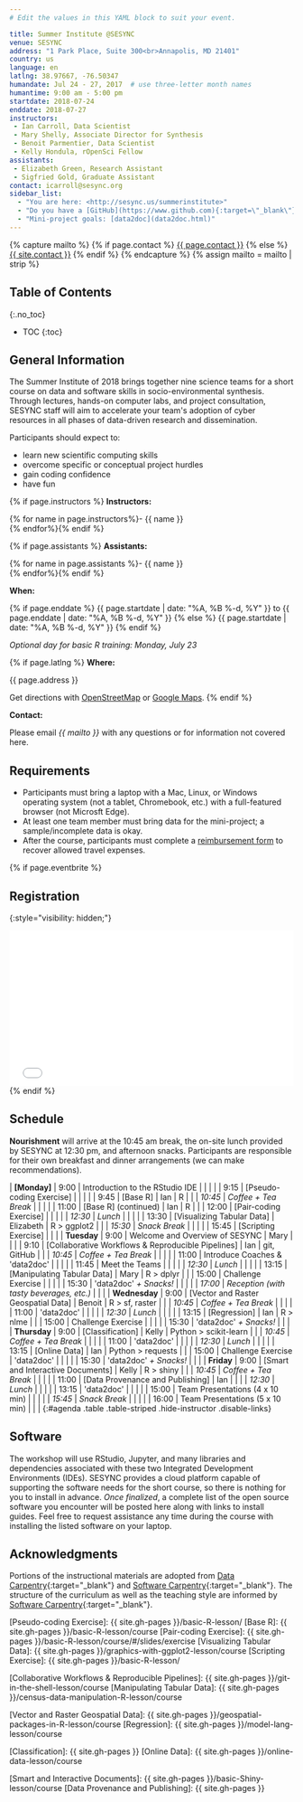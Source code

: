 ```yaml
---
# Edit the values in this YAML block to suit your event.

title: Summer Institute @SESYNC
venue: SESYNC
address: "1 Park Place, Suite 300<br>Annapolis, MD 21401"
country: us
language: en
latlng: 38.97667, -76.50347
humandate: Jul 24 - 27, 2017  # use three-letter month names
humantime: 9:00 am - 5:00 pm
startdate: 2018-07-24
enddate: 2018-07-27
instructors:
 - Ian Carroll, Data Scientist
 - Mary Shelly, Associate Director for Synthesis
 - Benoit Parmentier, Data Scientist
 - Kelly Hondula, rOpenSci Fellow
assistants:
 - Elizabeth Green, Research Assistant
 - Sigfried Gold, Graduate Assistant
contact: icarroll@sesync.org
sidebar_list:
  - "You are here: <http://sesync.us/summerinstitute>"
  - "Do you have a [GitHub](https://www.github.com){:target=\"_blank\"} account?"
  - "Mini-project goals: [data2doc](data2doc.html)"
---
```


<!-- Capture additional variables to use below. -->

{% capture mailto %}
{% if page.contact %}
  <a href='mailto:{{page.contact}}'>{{ page.contact }}</a>
{% else %}
  <a href='mailto:{{site.contact}}'>{{ site.contact }}</a>
{% endif %}
{% endcapture %}
{% assign mailto = mailto | strip %}

## Table of Contents
{:.no_toc}

* TOC
{:toc}

## General Information

The Summer Institute of 2018 brings together nine science teams for a short
course on data and software skills in socio-environmental synthesis. Through
lectures, hands-on computer labs, and project consultation, SESYNC staff will
aim to accelerate your team's adoption of cyber resources in all phases of
data-driven research and dissemination.

Participants should expect to:

- learn new scientific computing skills
- overcome specific or conceptual project hurdles
- gain coding confidence
- have fun

<!-- The next block displays instructors' names if they are available. -->

{% if page.instructors %}
**Instructors:**

{% for name in page.instructors%}- {{ name }}  
{% endfor%}{% endif %}

{% if page.assistants %}
**Assistants:**

{% for name in page.assistants %}- {{ name }}  
{% endfor%}{% endif %}

**When:**

{% if page.enddate %}
{{ page.startdate | date: "%A, %B %-d, %Y" }} to
{{ page.enddate | date: "%A, %B %-d, %Y" }}
{% else %}
{{ page.startdate | date: "%A, %B %-d, %Y" }}
{% endif %}

*Optional day for basic R training: Monday, July 23*

<!-- The next block displays the address and links to a map showing directions.
-->

{% if page.latlng %}
**Where:**

{{ page.address }}
  
Get directions with
<a href="//www.openstreetmap.org/?mlat={{ page.latlng | replace:',','&mlon=' }}&zoom=16">OpenStreetMap</a> or
<a href="//maps.google.com/maps?q={{ page.latlng }}">Google Maps</a>.
{% endif %}

<!--
The following block automatically inserts a contact email address if one has
been specified for the page. If one hasn't, this block inserts the site.contact
address in docs/_config.yml.
-->

**Contact:**

Please email *{{ mailto }}* with any questions or for information not covered here.

<!-- Modify the next block if there are any special requirements. -->

## Requirements

- Participants must bring a laptop with a Mac, Linux, or Windows operating
system (not a tablet, Chromebook, etc.) with a full-featured browser (not
Microsft Edge).
- At least one team member must bring data for the mini-project; a
sample/incomplete data is okay.
- After the course, participants must complete a [reimbursement form] to recover
allowed travel expenses.

<!--
An eventbrite value in the YAML front matter triggers the next block.
-->

{% if page.eventbrite %}
## Registration
{:style="visibility: hidden;"}

<iframe
  src="//eventbrite.com/tickets-external?eid={{ page.eventbrite }}&ref=etckt"
  frameborder="0" height="275" width="100%"
  vspace="0" hspace="0" marginheight="5" marginwidth="5"
  scrolling="auto" allowtransparency="true">
</iframe>
{% endif %}

<!-- Compose the schedule below. The instructor field is only visible with URL query string parameter "draft=TRUE" -->

## Schedule

**Nourishment** will arrive at the 10:45 am break, the on-site lunch
provided by SESYNC at 12:30 pm, and afternoon snacks. Participants are responsible
for their own breakfast and dinner arrangements (we can make recommendations).

| **[Monday]**  |    9:00 | Introduction to the RStudio IDE                    |           |   |
|               |    9:15 | [Pseudo-coding Exercise]                           |           |   |
|               |    9:45 | [Base R]                                           | Ian       | R |
|               | *10:45* | *Coffee + Tea Break*                               |           |   |
|               |   11:00 | [Base R] (continued)                               | Ian       | R |
|               |   12:00 | [Pair-coding Exercise]                             |           |   |
|               | *12:30* | *Lunch*                                            |           |   |
|               |   13:30 | [Visualizing Tabular Data]                         | Elizabeth | R > ggplot2 |
|               | *15:30* | *Snack Break*                                      |           |   |
|               |   15:45 | [Scripting Exercise]                               |           |   |
| **Tuesday**   |    9:00 | Welcome and Overview of SESYNC                     | Mary      |   |
|               |    9:10 | [Collaborative Workflows & Reproducible Pipelines] | Ian       | git, GitHub |
|               | *10:45* | *Coffee + Tea Break*                               |           |   |
|               |   11:00 | Introduce Coaches & 'data2doc'                     |           |   |
|               |   11:45 | Meet the Teams                                     |           |   |
|               | *12:30* | *Lunch*                                            |           |   |
|               |   13:15 | [Manipulating Tabular Data]                        | Mary      | R > dplyr |
|               |   15:00 | Challenge Exercise                                 |           |   |
|               |   15:30 | 'data2doc' *+ Snacks!*                             |           |   |
|               | *17:00* | *Reception (with tasty beverages, etc.)*           |           |   |
| **Wednesday** |    9:00 | [Vector and Raster Geospatial Data]                | Benoit    | R > sf, raster |
|               | *10:45* | *Coffee + Tea Break*                               |           |   |
|               |   11:00 | 'data2doc'                                         |           |   |
|               | *12:30* | *Lunch*                                            |           |   |
|               |   13:15 | [Regression]                                       | Ian       | R > nlme |
|               |   15:00 | Challenge Exercise                                 |           |   |
|               |   15:30 | 'data2doc' *+ Snacks!*                             |           |   |
| **Thursday**  |    9:00 | [Classification]                                   | Kelly     | Python > scikit-learn |
|               | *10:45* | *Coffee + Tea Break*                               |           |   |
|               |   11:00 | 'data2doc'                                         |           |   |
|               | *12:30* | *Lunch*                                            |           |   |
|               |   13:15 | [Online Data]                                      | Ian       | Python > requests |
|               |   15:00 | Challenge Exercise \| 'data2doc'                   |           |   |
|               |   15:30 | 'data2doc' *+ Snacks!*                             |           |   |
| **Friday**    |    9:00 | [Smart and Interactive Documents]                  | Kelly     | R > shiny  |
|               | *10:45* | *Coffee + Tea Break*                               |           |   |
|               |   11:00 | [Data Provenance and Publishing]                   | Ian       |   |
|               | *12:30* | *Lunch*                                            |           |   |
|               |   13:15 | 'data2doc'                                         |           |   |
|               |   15:00 | Team Presentations (4 x 10 min)                    |           |   |
|               | *15:45* | *Snack Break*                                      |           |   |
|               |   16:00 | Team Presentations (5 x 10 min)                    |           |   |
{:#agenda .table .table-striped .hide-instructor .disable-links}
<!--  -->

## Software

The workshop will use RStudio, Jupyter, and many libraries and dependencies
associated with these two Integrated Development Environments (IDEs). SESYNC
provides a cloud platform capable of supporting the software needs for the short
course, so there is nothing for you to install in advance. *Once finalized*, a
complete list of the open source software you encounter will be posted here
along with links to install guides. Feel free to request assistance any time
during the course with installing the listed software on your laptop.

<!--

The table of software below is shared **for information only**, you do not need to install these programs on your laptop. FIXME

| Software   | Download Site                                         | Homebrew Package(s)         | Aptitude Package(s)    |
|------------+-------------------------------------------------------+-----------------------------+------------------------|
| git        | <https://git-scm.com/downloads>                       | `git`                       | `git`                  |
| R          | <https://cran.rstudio.com/>                           | `r`                         | `r-base`               |
| RStudio    | <https://www.rstudio.com/products/rstudio/download2/> | `rstudio`*                  |                        |
| Python 3.x | <https://www.python.org/downloads/>                   | `python3`                   | `python3`              |
| GDAL/OGR   | <https://trac.osgeo.org/osgeo4w/>                     | `gdal2`<sup>1</sup>, `geos` | `gdal-bin`<sup>2</sup> |
{:.table}

1: **macOS** users will need to execute `brew tap osgeo/osgeo4mac` prior to running `brew install gdal2`.

2: **Ubuntu** users will need to add the [UbuntuGIS](https://launchpad.net/~ubuntugis/+archive/ubuntu/ubuntugis-unstable) repository prior to running `apt-get install gdal-bin`

The following R packages need to be installed. Open RStudio and, for each package below, type `install.packages(%package%)` at the prompt and press return. Follow all prompts.

- `tidyr`
- `ggplot2`
- `RSQLite`
- `rgdal`
- `rgeos`
- `shiny`
- `leaflet`
-->

## Acknowledgments

Portions of the instructional materials are adopted from [Data
Carpentry](http://www.datacarpentry.org){:target="_blank"} and [Software
Carpentry](http://software-carpentry.org){:target="_blank"}. The structure of
the curriculum as well as the teaching style are informed by [Software
Carpentry](http://software-carpentry.org){:target="_blank"}.

<!-- Only use space below for links. -->

[reimbursement form]: https://www.sesync.org/sites/default/files/sesync_travel_reimbursement_request_form_2017_-_fillable_july_2017.pdf

[Pseudo-coding Exercise]: {{ site.gh-pages }}/basic-R-lesson/
[Base R]: {{ site.gh-pages }}/basic-R-lesson/course
[Pair-coding Exercise]: {{ site.gh-pages }}/basic-R-lesson/course/#/slides/exercise
[Visualizing Tabular Data]: {{ site.gh-pages }}/graphics-with-ggplot2-lesson/course
[Scripting Exercise]: {{ site.gh-pages }}/basic-R-lesson/

[Collaborative Workflows & Reproducible Pipelines]: {{ site.gh-pages }}/git-in-the-shell-lesson/course
[Manipulating Tabular Data]: {{ site.gh-pages }}/census-data-manipulation-R-lesson/course

[Vector and Raster Geospatial Data]: {{ site.gh-pages }}/geospatial-packages-in-R-lesson/course
[Regression]: {{ site.gh-pages }}/model-lang-lesson/course

[Classification]: {{ site.gh-pages }}
[Online Data]: {{ site.gh-pages }}/online-data-lesson/course

[Smart and Interactive Documents]: {{ site.gh-pages }}/basic-Shiny-lesson/course
[Data Provenance and Publishing]: {{ site.gh-pages }}

